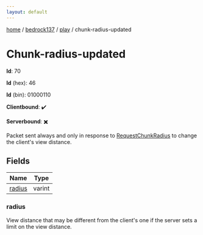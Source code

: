 ```yaml
---
layout: default
---
```


[home](/)  /  [bedrock137](/protocol/bedrock137)  /  [play](/protocol/bedrock137/play)  /  chunk-radius-updated

# Chunk-radius-updated

**Id**: 70

**Id** (hex): 46

**Id** (bin): 01000110

**Clientbound**: ✔️

**Serverbound**: ✖️

Packet sent always and only in response to [RequestChunkRadius](#play_request-chunk-radius) to change the client's view distance.

## Fields

Name | Type
---|---
[radius](#radius) | varint

### radius

View distance that may be different from the client's one if the server sets a limit on the view distance.

